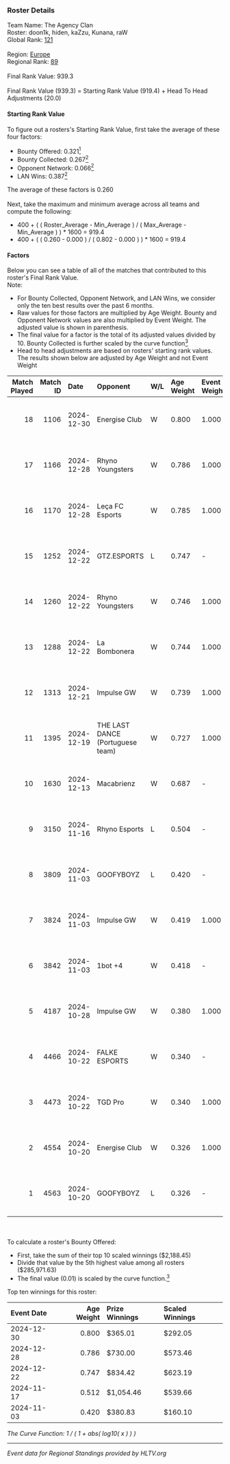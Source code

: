 ### Roster Details<br />
Team Name: The Agency Clan<br />
Roster: doon1k, hiden, kaZzu, Kunana, raW<br />
Global Rank: [121](../../standings_global_2025_02_28.md)<br />
<br />
Region: [Europe]( ../../standings_europe_2025_02_28.md)<br />
Regional Rank: [89]( ../../standings_europe_2025_02_28.md)<br />
<br />
Final Rank Value:  939.3<br />
<br />
Final Rank Value (939.3) = Starting Rank Value (919.4) + Head To Head Adjustments (20.0)<br />

#### Starting Rank Value<br />
To figure out a rosters's Starting Rank Value, first take the average of these four factors:<br />
- Bounty Offered: 0.321[<sup>1</sup>](#table2)
- Bounty Collected: 0.267[<sup>2</sup>](#table1)
- Opponent Network: 0.066[<sup>2</sup>](#table1)
- LAN Wins: 0.387[<sup>2</sup>](#table1)

The average of these factors is 0.260<br />
<br />
Next, take the maximum and minimum average across all teams and compute the following:<br />
- 400 + ( ( Roster_Average - Min_Average ) / ( Max_Average - Min_Average ) ) * 1600 = 919.4
- 400 + ( ( 0.260 - 0.000 ) / ( 0.802 - 0.000 ) ) * 1600 = 919.4


#### Factors<br />
Below you can see a table of all of the matches that contributed to this roster's Final Rank Value.<br />
Note:<br />

- For Bounty Collected, Opponent Network, and LAN Wins, we consider only the ten best results over the past 6 months.
- Raw values for those factors are multiplied by Age Weight. Bounty and Opponent Network values are also multiplied by Event Weight. The adjusted value is shown in parenthesis.
- The final value for a factor is the total of its adjusted values divided by 10. Bounty Collected is further scaled by the curve function[<sup>3</sup>](#curveFunction)
- Head to head adjustments are based on rosters' starting rank values. The results shown below are adjusted by Age Weight and not Event Weight
<span id="table1"></span><br />


| Match Played | Match ID | Date       | Opponent                         | W/L | Age Weight | Event Weight | Bounty Collected | Opponent Network | LAN Wins  | H2H Adj. | Roster                               |
| -: | -: | :- | :- | :- | :- | :- | :- | :- | :- | -: | :- |
|           18 |     1106 | 2024-12-30 | Energise Club                    | W   | 0.800      | 1.000        | 0.000 (0.000)    | 0.069 (0.055)    | 0 (0.000) |     2.24 | doon1k, hiden, kaZzu, Kunana, raW    |
|           17 |     1166 | 2024-12-28 | Rhyno Youngsters                 | W   | 0.786      | 1.000        | 0.004 (0.003)    | 0.131 (0.103)    | 0 (0.000) |     7.43 | doon1k, Hiden, kazzu, Kunana, raW    |
|           16 |     1170 | 2024-12-28 | Leça FC Esports                  | W   | 0.785      | 1.000        | 0.000 (0.000)    | -                | 0 (0.000) |     1.21 | doon1k, Hiden, kazzu, Kunana, raW    |
|           15 |     1252 | 2024-12-22 | GTZ.ESPORTS                      | L   | 0.747      | -            | -                | -                | -         |    -2.50 | doon1k, Hiden, kazzu, Kunana, raW    |
|           14 |     1260 | 2024-12-22 | Rhyno Youngsters                 | W   | 0.746      | 1.000        | 0.004 (0.003)    | 0.131 (0.098)    | 1 (0.746) |     7.05 | doon1k, Hiden, kazzu, Kunana, raW    |
|           13 |     1288 | 2024-12-22 | La Bombonera                     | W   | 0.744      | 1.000        | 0.000 (0.000)    | 0.037 (0.027)    | 1 (0.744) |     4.10 | doon1k, Hiden, kazzu, Kunana, raW    |
|           12 |     1313 | 2024-12-21 | Impulse GW                       | W   | 0.739      | 1.000        | 0.008 (0.006)    | 0.186 (0.137)    | 1 (0.739) |     6.61 | doon1k, Hiden, kazzu, Kunana, raW    |
|           11 |     1395 | 2024-12-19 | THE LAST DANCE (Portuguese team) | W   | 0.727      | 1.000        | 0.000 (0.000)    | 0.071 (0.052)    | 0 (0.000) |     4.17 | doon1k, hiden, kaZzu, Kunana, raW    |
|           10 |     1630 | 2024-12-13 | Macabrienz                       | W   | 0.687      | -            | -                | -                | 0 (0.000) |     1.19 | doon1k, hiden, kaZzu, Kunana, raW    |
|            9 |     3150 | 2024-11-16 | Rhyno Esports                    | L   | 0.504      | -            | -                | -                | -         |    -6.84 | Hiden, kaZzu, Kunana, raW, Werzaide  |
|            8 |     3809 | 2024-11-03 | GOOFYBOYZ                        | L   | 0.420      | -            | -                | -                | -         |    -8.39 | doon1k, Hiden, kazzu, Kunana, raW    |
|            7 |     3824 | 2024-11-03 | Impulse GW                       | W   | 0.419      | 1.000        | 0.008 (0.003)    | 0.186 (0.078)    | 1 (0.419) |     3.91 | doon1k, Hiden, kazzu, Kunana, raW    |
|            6 |     3842 | 2024-11-03 | 1bot +4                          | W   | 0.418      | -            | -                | -                | 1 (0.418) |     0.68 | doon1k, Hiden, kazzu, Kunana, raW    |
|            5 |     4187 | 2024-10-28 | Impulse GW                       | W   | 0.380      | 1.000        | 0.008 (0.003)    | 0.186 (0.071)    | -         |     3.72 | doon1k, kaZzu, Kunana, raW, Werzaide |
|            4 |     4466 | 2024-10-22 | FALKE ESPORTS                    | W   | 0.340      | -            | -                | -                | -         |     0.59 | doon1k, kaZzu, Kunana, raW, Werzaide |
|            3 |     4473 | 2024-10-22 | TGD Pro                          | W   | 0.340      | 1.000        | -                | 0.051 (0.017)    | -         |     0.57 | doon1k, kaZzu, Kunana, raW, Werzaide |
|            2 |     4554 | 2024-10-20 | Energise Club                    | W   | 0.326      | 1.000        | 0.000 (0.000)    | 0.069 (0.022)    | -         |     0.97 | doon1k, kaZzu, Kunana, raW, Werzaide |
|            1 |     4563 | 2024-10-20 | GOOFYBOYZ                        | L   | 0.326      | -            | -                | -                | -         |    -6.76 | doon1k, kaZzu, Kunana, raW, Werzaide |

<br />
<span id="table2"></span><br />
To calculate a roster's Bounty Offered:<br />

- First, take the sum of their top 10 scaled winnings ($2,188.45)
- Divide that value by the 5th highest value among all rosters ($285,971.63)
- The final value (0.01) is scaled by the curve function.[<sup>3</sup>](#curveFunction)

Top ten winnings for this roster:<br />

| Event Date | Age Weight | Prize Winnings | Scaled Winnings |
| :- | -: | :- | :- |
| 2024-12-30 |      0.800 | $365.01        | $292.05         |
| 2024-12-28 |      0.786 | $730.00        | $573.46         |
| 2024-12-22 |      0.747 | $834.42        | $623.19         |
| 2024-11-17 |      0.512 | $1,054.46      | $539.66         |
| 2024-11-03 |      0.420 | $380.83        | $160.10         |


<span id="curveFunction"></span>_The Curve Function: 1 / ( 1 + abs( log10( x ) ) )_<br />

---
_Event data for Regional Standings provided by HLTV.org_<br />
